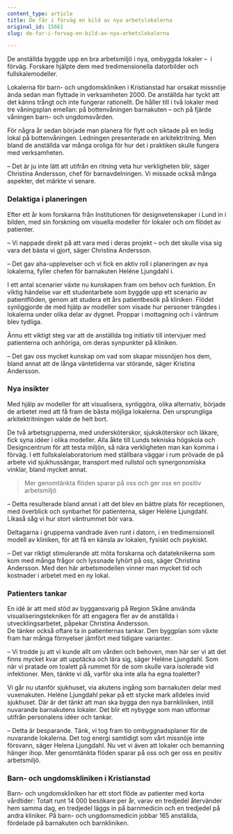 ```yaml
---
content_type: article
title: De får i förväg en bild av nya arbetslokalerna
original_id: 15661
slug: de-far-i-forvag-en-bild-av-nya-arbetslokalerna

---
```


De anställda byggde upp en bra arbetsmiljö i nya, ombyggda lokaler –  i förväg. Forskare hjälpte dem med tredimensionella datorbilder och fullskalemodeller.

Lokalerna för barn- och ungdomskliniken i Kristianstad har orsakat missnöje ända sedan man flyttade in verksamheten 2000. De anställda har tyckt att det känns trångt och inte fungerar rationellt. De håller till i två lokaler med tre våningsplan emellan: på bottenvåningen barnakuten – och på fjärde våningen barn- och ungdomsvården.

För några år sedan började man planera för flytt och siktade på en ledig lokal på bottenvåningen. Ledningen presenterade en arkitektritning. Men bland de anställda var många oroliga för hur det i praktiken skulle fungera med verksamheten.

– Det är ju inte lätt att utifrån en ritning veta hur verkligheten blir, säger Christina Andersson, chef för barnavdelningen. Vi missade också många aspekter, det märkte vi senare.

### Delaktiga i planeringen

Efter ett år kom forskarna från Institutionen för designvetenskaper i Lund in i bilden, med sin forskning om visuella modeller för lokaler och om flödet av patienter.

– Vi nappade direkt på att vara med i deras projekt – och det skulle visa sig vara det bästa vi gjort, säger Christina Andersson.

– Det gav aha-upplevelser och vi fick en aktiv roll i planeringen av nya lokalerna, fyller chefen för barnakuten Heléne Ljungdahl i.

I ett antal scenarier växte nu kunskapen fram om behov och funktion. En viktig händelse var ett studentarbete som byggde upp ett scenario av patientflöden, genom att studera ett års patientbesök på kliniken. Flödet synliggjorde de med hjälp av modeller som visade hur personer trängdes i lokalerna under olika delar av dygnet. Proppar i mottagning och i väntrum blev tydliga.

Ännu ett viktigt steg var att de anställda tog initiativ till intervjuer med patienterna och anhöriga, om deras synpunkter på kliniken.

– Det gav oss mycket kunskap om vad som skapar missnöjen hos dem, bland annat att de långa väntetiderna var störande, säger Kristina Andersson.

### Nya insikter

Med hjälp av modeller för att visualisera, synliggöra, olika alternativ, började de arbetet med att få fram de bästa möjliga lokalerna. Den ursprungliga arkitektritningen valde de helt bort.

De två arbetsgrupperna, med undersköterskor, sjuksköterskor och läkare, fick syna idéer i olika modeller. Alla åkte till Lunds tekniska högskola och Designcentrum för att testa miljön, så nära verkligheten man kan komma i förväg. I ett fullskalelaboratorium med ställbara väggar i rum prövade de på arbete vid sjukhussängar, transport med rullstol och synergonomiska vinklar, bland mycket annat.

> Mer genomtänkta flöden sparar på oss och ger oss en positiv arbetsmiljö

– Detta resulterade bland annat i att det blev en bättre plats för receptionen, med överblick och synbarhet för patienterna, säger Heléne Ljungdahl. Likaså såg vi hur stort väntrummet bör vara.

Deltagarna i grupperna vandrade även runt i datorn, i en tredimensionell modell av kliniken, för att få en känsla av lokalen, fysiskt och psykiskt.

– Det var riktigt stimulerande att möta forskarna och datateknikerna som kom med många frågor och lyssnade lyhört på oss, säger Christina Andersson. Med den här arbetsmodellen vinner man mycket tid och kostnader i arbetet med en ny lokal.

### Patienters tankar

En idé är att med stöd av byggansvarig på Region Skåne använda visualiseringstekniken för att engagera fler av de anställda i utvecklingsarbetet, påpekar Christina Andersson.  
De tänker också oftare ta in patienternas tankar. Den byggplan som växte fram har många förnyelser jämfört med tidigare varianter.

– Vi trodde ju att vi kunde allt om vården och behoven, men här ser vi att det finns mycket kvar att upptäcka och lära sig, säger Heléne Ljungdahl. Som när vi pratade om toalett på rummet för de som skulle vara isolerade vid infektioner. Men, tänkte vi då, varför ska inte alla ha egna toaletter?

Vi går nu utanför sjukhuset, via akutens ingång som barnakuten delar med vuxenakuten. Heléne Ljungdahl pekar på ett stycke mark alldeles invid sjukhuset. Där är det tänkt att man ska bygga den nya barnkliniken, intill nuvarande barnakutens lokaler. Det blir ett nybygge som man utformar utifrån personalens idéer och tankar.

– Detta är besparande. Tänk, vi tog fram tio ombyggnadsplaner för de nuvarande lokalerna. Det tog energi samtidigt som vårt missnöje inte försvann, säger Helena Ljungdahl. Nu vet vi även att lokaler och bemanning hänger ihop. Mer genomtänkta flöden sparar på oss och ger oss en positiv arbetsmiljö.

### Barn- och ungdomskliniken i Kristianstad

Barn- och ungdomskliniken har ett stort flöde av patienter med korta vårdtider: Totalt runt 14 000 besökare per år, varav en tredjedel återvänder hem samma dag, en tredjedel läggs in på barnmedicin och en tredjedel på andra kliniker. På barn- och ungdomsmedicin jobbar 165 anställda, fördelade på barnakuten och barnkliniken.

